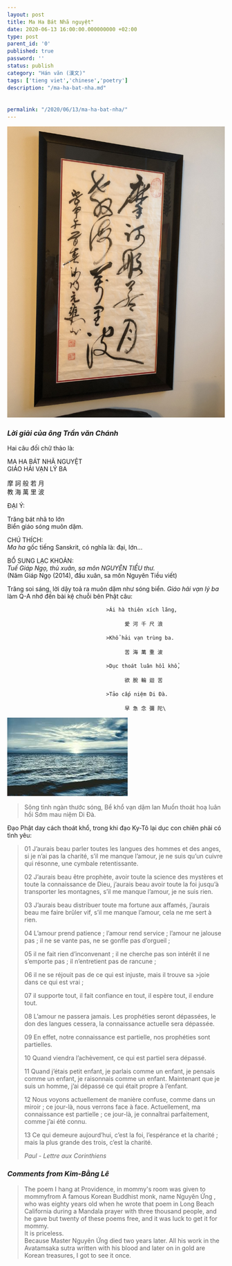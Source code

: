 ```yaml
---
layout: post
title: Ma Ha Bát Nhã nguyệt"
date: 2020-06-13 16:00:00.000000000 +02:00
type: post
parent_id: '0'
published: true
password: ''
status: publish
category: "Hán văn (漢文)"
tags: ['tieng viet','chinese','poetry']
description: "/ma-ha-bat-nha.md"

  
permalink: "/2020/06/13/ma-ha-bat-nha/"
---
```

![Maha bát nhã nguyệt, treo tại Providence](../assets/MahaBatnhaNguyet.jpg)


### ***Lời giải của ông Trần văn Chánh***

Hai câu đối chữ thảo là: 

MA HA BÁT NHÃ NGUYỆT  
GIÁO HẢI VẠN LÝ BA 

摩 訶 般 若 月  
教 海 萬 里 波

ĐẠI Ý: 

Trăng bát nhã to lớn  
Biển giáo sóng muôn dặm.  

CHÚ THÍCH:   
*Ma ha* gốc tiếng Sanskrit, có nghĩa là: đại, lớn... 

BỔ SUNG LẠC KHOẢN:  
*Tuế Giáp Ngọ, thủ xuân, sa môn NGUYÊN TIỀU thư.*  
(Năm Giáp Ngọ (2014), đầu xuân, sa môn Nguyên Tiều viết)


Trăng soi sáng, lời dậy toả ra muôn dặm như sóng biển.
*Giáo hải vạn lý ba* làm Q-A nhớ đến bài kệ chuỗi bên Phật câu:

                                    >Ái hà thiên xích lãng,

                                          愛 河 千 尺 浪

                                    >Khổ hải vạn trùng ba.

                                          苦 海 萬 重 波

                                    >Dục thoát luân hồi khổ,

                                          欲 脫 輪 迴 苦

                                    >Tảo cấp niệm Di Đà.

                                          早 急 念 彌 陀\
                                          
![Vạn trùng ba](../assets/ocean.jpeg)
   
>Sông tình ngàn thước sóng,
Bể khổ  vạn dặm lan
Muốn thoát hoạ luân hồi
Sớm mau niệm Di Đà.


Đạo Phật day cách thoát khổ, trong khi đạo Ky-Tô lại dục con chiên phải có tình yêu:

>01 J’aurais beau parler toutes les langues des hommes et des anges,
>si je n’ai pas la charité, s’il me manque l’amour, je ne suis
>qu’un cuivre qui résonne, une cymbale retentissante.
>
>02    J’aurais beau être prophète, avoir toute la science des
>mystères et toute la connaissance de Dieu, j’aurais beau avoir
>toute la foi jusqu’à transporter les montagnes, s’il me manque
>l’amour, je ne suis rien.
>
>03 J’aurais beau distribuer toute ma fortune aux affamés, j’aurais
>beau me faire brûler vif, s’il me manque l’amour, cela ne me sert
>à rien.
>
>04 L’amour prend patience ; l’amour rend service ; l’amour ne
>jalouse pas ; il ne se vante pas, ne se gonfle pas d’orgueil ;
>
>05 il ne fait rien d’inconvenant ; il ne cherche pas son intérêt
>il ne s’emporte pas ; il n’entretient pas de rancune ;
>
>06 il ne se réjouit pas de ce qui est injuste, mais il trouve sa >joie dans ce qui est vrai ;
>
>07 il supporte tout, il fait confiance en tout, il espère tout, il
>endure tout.
>
>08 L’amour ne passera jamais. Les prophéties seront dépassées, le
>don des langues cessera, la connaissance actuelle sera dépassée.
>
>09 En effet, notre connaissance est partielle, nos prophéties sont
>partielles.
>
>10 Quand viendra l’achèvement, ce qui est partiel sera dépassé.
>
>11 Quand j’étais petit enfant, je parlais comme un enfant, je
>pensais comme un enfant, je raisonnais comme un enfant. Maintenant
>que je suis un homme, j’ai dépassé ce qui était propre à l’enfant.
>
>12 Nous voyons actuellement de manière confuse, comme dans un
>miroir ; ce jour-là, nous verrons face à face. Actuellement, ma
>connaissance est partielle ; ce jour-là, je connaîtrai
>parfaitement, comme j’ai été connu.
>
>13 Ce qui demeure aujourd’hui, c’est la foi, l’espérance et la
>charité ; mais la plus grande des trois, c’est la charité.
>
>*Paul - Lettre aux Corinthiens*
>

### ***Comments from Kim-Bằng Lê***

>The poem I hang at Providence, in mommy's room was given to
>mommyfrom A famous Korean Buddhist monk, name Nguyên Ứng , who
>was eighty years old when he wrote that poem in Long Beach
>California during a Mandala prayer with three thousand people, and
>he gave but twenty of these poems free, and it was luck to get it
>for mommy.  
>It is priceless.  
>Because Master Nguyên Ứng died two years later. All his work in the
>Avatamsaka  sutra written with his blood and later on in gold are
>Korean treasures, I got to see it once.
>


